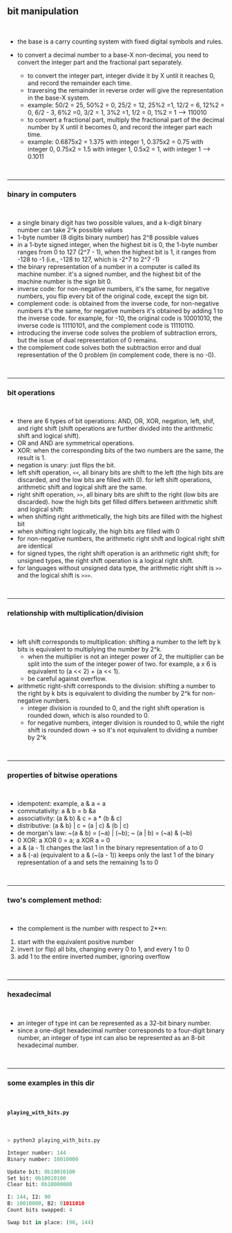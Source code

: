 ## bit manipulation


<br>

* the base is a carry counting system with fixed digital symbols and rules.

* to convert a decimal number to a base-X non-decimal, you need to convert the integer part and the fractional part separately.
  * to convert the integer part, integer divide it by X until it reaches 0, and record the remainder each time.
  * traversing the remainder in reverse order will give the representation in the base-X system.
  * example: 50/2 = 25, 50%2 = 0, 25/2 = 12, 25%2 =1, 12/2 = 6, 12%2 = 0, 6/2 - 3, 6%2 =0, 3/2 = 1, 3%2 =1, 1/2 = 0, 1%2 = 1 --> 110010
  * to convert a fractional part, multiply the fractional part of the decimal number by X until it becomes 0, and record the integer part each time.
  * example: 0.6875x2 = 1.375 with integer 1, 0.375x2 = 0.75 with integer 0, 0.75x2 = 1.5 with integer 1, 0.5x2 = 1, with integer 1 --> 0.1011

<br>

----

### binary in computers

<br>

* a single binary digit has two possible values, and a k-digit binary number can take 2^k possible values
* 1-byte number (8 digits binary number) has 2^8 possible values
* in a 1-byte signed integer, when the highest bit is 0, the 1-byte number ranges from 0 to 127 (2^7 - 1), when the highest bit is 1, it ranges from -128 to -1 (i.e., -128 to 127, which is -2^7 to 2^7 -1) 
* the binary representation of a number in a computer is called its machine number. it's a signed number, and the highest bit of the machine number is the sign bit 0.
* inverse code: for non-negative numbers, it's the same, for negative numbers, you flip every bit of the original code, except the sign bit.
* complement code: is obtained from the inverse code, for non-negative numbers it's the same, for negative numbers it's obtained by adding 1 to the inverse code. for example, for -10, the original code is 10001010, the inverse code is 11110101, and the complement code is 11110110.
* introducing the inverse code solves the problem of subtraction errors, but the issue of dual representation of 0 remains.
* the complement code solves both the subtraction error and dual representation of the 0 problem (in complement code, there is no -0).

<br>

----

### bit operations

<br>

- there are 6 types of bit operations: AND, OR, XOR, negation, left, shif, and right shift (shift operations are further divided into the arithmetic shift and logical shift).
- OR and AND are symmetrical operations.
- XOR: when the corresponding bits of the two numbers are the same, the result is 1.
- negation is unary: just flips the bit.
- left shift operation, `<<`, all binary bits are shift to the left (the high bits are discarded, and the low bits are filled with 0). for left shift operations, arithmetic shift and logical shift are the same.
- right shift operation, `>>`, all binary bits are shift to the right (low bits are discarded). how the high bits get filled differs between arithmetic shift and logical shift:
 - when shifting right arithmetically, the high bits are filled with the highest bit
 - when shifting right logically, the high bits are filled with 0
 - for non-negative numbers, the arithmetic right shift and logical right shift are identical
 - for signed types, the right shift operation is an arithmetic right shift; for unsigned types, the right shift operation is a logical right shift.
 - for languages without unsigned data type, the arithmetic right shift is `>>` and the logical shift is `>>>`.

<br>

----
  
### relationship with multiplication/division

<br>

* left shift corresponds to multiplication: shifting a number to the left by k bits is equivalent to multiplying the number by 2^k.
   * when the multiplier is not an integer power of 2, the multiplier can be split into the sum of the integer power of two. for example, a x 6 is equivalent to (a << 2) + (a << 1).
   * be careful against overflow.
* arithmetic right-shift corresponds to the division: shifting a number to the right by k bits is equivalent to dividing the number by 2^k for non-negative numbers.
   * integer division is rounded to 0, and the right shift operation is rounded down, which is also rounded to 0.
   * for negative numbers, integer division is rounded to 0, while the right shift is rounded down -> so it's not equivalent to dividing a number by 2^k

<br>

-----

### properties of bitwise operations

<br>

* idempotent: example, a & a = a
* commutativity: a & b = b &a
* associativity: (a & b) & c = a * (b & c)
* distributive: (a & b} | c = (a | c) & (b | c)
* de morgan's law: ~(a & b) = (~a) | (~b); ~ (a | b) = (~a) & (~b)
* 0 XOR: a XOR 0 = a; a XOR a = 0
* a & (a - 1) changes the last 1 in the binary representation of a to 0
* a & (-a) (equivalent to a & (~(a - 1)) keeps only the last 1 of the binary representation of a and sets the remaining 1s to 0


<br>

----

### two's complement method:

<br>

* the complement is the number with respect to 2**n:

1. start with the equivalent positive number
2. invert (or flip) all bits, changing every 0 to 1, and every 1 to 0
3. add 1 to the entire inverted number, ignoring overflow

<br>

----

### hexadecimal

<br>

* an integer of type int can be represented as a 32-bit binary number.
* since a one-digit hexadecimal number corresponds to a four-digit binary number, an integer of type int can also be represented as an 8-bit hexadecimal number.

<br>

---

### some examples in this dir

<br>

#### `playing_with_bits.py`

<br>


```python
> python3 playing_with_bits.py

Integer number: 144
Binary number: 10010000

Update bit: 0b10010100
Set bit: 0b10010100
Clear bit: 0b10000000

I: 144, I2: 90
B: 10010000, B2: 01011010
Count bits swapped: 4

Swap bit in place: (90, 144)
```


